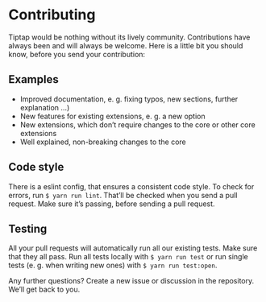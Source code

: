 # Contributing

Tiptap would be nothing without its lively community. Contributions have always been and will always be welcome. Here is a little bit you should know, before you send your contribution:

## Examples

* Improved documentation, e. g. fixing typos, new sections, further explanation …)
* New features for existing extensions, e. g. a new option
* New extensions, which don’t require changes to the core or other core extensions
* Well explained, non-breaking changes to the core

## Code style

There is a eslint config, that ensures a consistent code style. To check for errors, run `$ yarn run lint`. That’ll be checked when you send a pull request. Make sure it’s passing, before sending a pull request.

## Testing

All your pull requests will automatically run all our existing tests. Make sure that they all pass. Run all tests locally with `$ yarn run test` or run single tests (e. g. when writing new ones) with `$ yarn run test:open`.

Any further questions? Create a new issue or discussion in the repository. We’ll get back to you.
